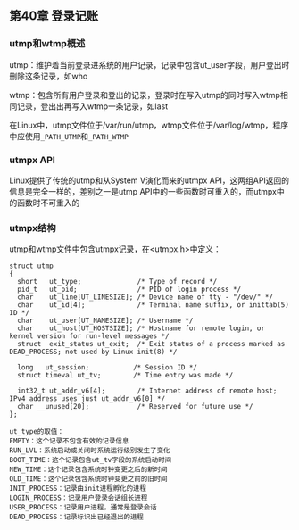 ## 第40章 登录记账

### utmp和wtmp概述

utmp：维护着当前登录进系统的用户记录，记录中包含ut_user字段，用户登出时删除这条记录，如who

wtmp：包含所有用户登录和登出的记录，登录时在写入utmp的同时写入wtmp相同记录，登出出再写入wtmp一条记录，如last

在Linux中，utmp文件位于/var/run/utmp，wtmp文件位于/var/log/wtmp，程序中应使用`_PATH_UTMP`和`_PATH_WTMP`

### utmpx API

Linux提供了传统的utmp和从System V演化而来的utmpx API，这两组API返回的信息是完全一样的，差别之一是utmp API中的一些函数时可重入的，而utmpx中的函数时不可重入的

### utmpx结构

utmp和wtmp文件中包含utmpx记录，在<utmpx.h>中定义：

```
struct utmp 
{
  short   ut_type;              /* Type of record */
  pid_t   ut_pid;               /* PID of login process */
  char    ut_line[UT_LINESIZE]; /* Device name of tty - "/dev/" */
  char    ut_id[4];             /* Terminal name suffix, or inittab(5) ID */
  char    ut_user[UT_NAMESIZE]; /* Username */
  char    ut_host[UT_HOSTSIZE]; /* Hostname for remote login, or kernel version for run-level messages */
  struct  exit_status ut_exit;  /* Exit status of a process marked as DEAD_PROCESS; not used by Linux init(8) */

  long   ut_session;           /* Session ID */
  struct timeval ut_tv;        /* Time entry was made */

  int32_t ut_addr_v6[4];        /* Internet address of remote host; IPv4 address uses just ut_addr_v6[0] */
  char __unused[20];            /* Reserved for future use */
};

ut_type的取值：
EMPTY：这个记录不包含有效的记录信息
RUN_LVL：系统启动或关闭时系统运行级别发生了变化
BOOT_TIME：这个记录包含ut_tv字段的系统启动时间
NEW_TIME：这个记录包含系统时钟变更之后的新时间
OLD_TIME：这个记录包含系统时钟变更之前的旧时间
INIT_PROCESS：记录由init进程孵化的进程
LOGIN_PROCESS：记录用户登录会话组长进程
USER_PROCESS：记录用户进程，通常是登录会话
DEAD_PROCESS：记录标识出已经退出的进程
```

